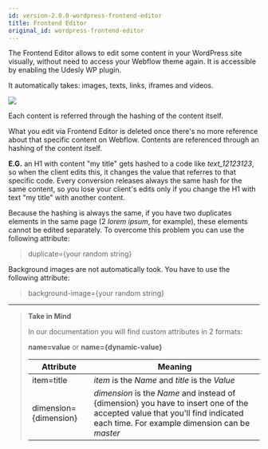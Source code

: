 ```yaml
---
id: version-2.0.0-wordpress-frontend-editor
title: Frontend Editor
original_id: wordpress-frontend-editor
---
```


The Frontend Editor allows to edit some content in your WordPress site visually, without need to access your Webflow theme again. It is accessible by enabling the Udesly WP plugin.

It automatically takes: images, texts, links, iframes and videos.

![](assets/frontend-editor-2.png)

Each content is referred through the hashing of the content itself.

What you edit via Frontend Editor is deleted once there's no more reference about that specific content on Webflow.
Contents are referenced through an hashing of the content itself. 

**E.G.** an H1 with content "my title" gets hashed to a code like *text_12123123*, so when the client edits this, it changes the value that referres to that specific code. Every conversion releases always the same hash for the same content, so you lose your client's edits only if you change the H1 with text "my title" with another content.

Because the hashing is always the same, if you have two duplicates elements in the same page (2 *lorem ipsum*, for example), these elements cannot be edited separately. To overcome this problem you can use the following attribute:

> duplicate={your random string}

Background images are not automatically took. You have to use the following attribute:

> background-image={your random string}


--------- 
> **Take in Mind**
>
> In our documentation you will find custom attributes in 2 formats:
>
> **name=value** or **name={dynamic-value}**
>
>
> **Attribute**             | **Meaning** | 
> -------------             | --------------- |
> | item=title              | *item* is the *Name* and *title* is the *Value* |
> | dimension={dimension}   | *dimension* is the *Name* and instead of {dimension} you have to insert one of the accepted value that you'll find indicated each time. For example dimension can be *master*|